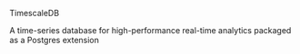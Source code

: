 TimescaleDB

A time-series database for high-performance real-time analytics packaged as a Postgres extension

